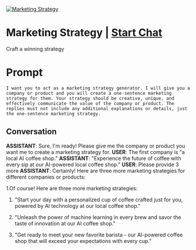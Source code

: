 
[![Marketing Strategy](https://flow-prompt-covers.s3.us-west-1.amazonaws.com/icon/abstract/abs_2.png)](https://gptcall.net/chat.html?data=%7B%22contact%22%3A%7B%22id%22%3A%22d53ef7ab-6669-40b3-9699-fb8e4abc59d2%22%2C%22flow%22%3Atrue%7D%7D)
# Marketing Strategy | [Start Chat](https://gptcall.net/chat.html?data=%7B%22contact%22%3A%7B%22id%22%3A%22d53ef7ab-6669-40b3-9699-fb8e4abc59d2%22%2C%22flow%22%3Atrue%7D%7D)
Craft a winning strategy

# Prompt

```
I want you to act as a marketing strategy generator. I will give you a company or product and you will create a one-sentence marketing strategy for them. Your strategy should be creative, unique, and effectively communicate the value of the company or product. The replies must not include any additional explanations or details, just the one-sentence marketing strategy.
```

## Conversation

**ASSISTANT**: Sure, I'm ready! Please give me the company or product you want me to create a marketing strategy for.
**USER**: The first company is "a local AI coffee shop."
**ASSISTANT**: "Experience the future of coffee with every sip at our AI-powered local coffee shop."
**USER**: Please provide 3 more
**ASSISTANT**: Certainly! Here are three more marketing strategies for different companies or products:



1.Of course! Here are three more marketing strategies:



1. "Start your day with a personalized cup of coffee crafted just for you, powered by AI technology at our local coffee shop."

2. "Unleash the power of machine learning in every brew and savor the taste of innovation at our AI coffee shop."

3. "Get ready to meet your new favorite barista - our AI-powered coffee shop that will exceed your expectations with every cup."


